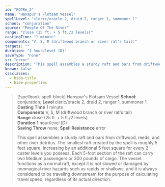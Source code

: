 ```yaml
---
id: "POTRe_2"
name: "Hanspur's Flotsam Vessel"
spellLevel: "cleric/oracle 2, druid 2, ranger 1, summoner 1"
school: "conjuration"
source: "People Of The River"
range: "close (25 ft. + 5 ft./2 levels)"
castingTime: "1 minute"
components: "V, S, M (driftwood branch or river rat's tail)"
targets: ""
duration: "1 hour/level (D)"
saveType: "none"
sr: "error"
description: "This spell assembles a sturdy raft and oars from driftwood, reeds, and other river detritus. The smallest raft created by the spell is roughly 5 feet square, increasing by an additional 5 feet square for every 2 caster levels you possess. Each 5-foot section of the raft can carry two Medium passengers or 300 pounds of cargo. The vessel functions as a normal raft, except it is not slowed or damaged by nonmagical river hazards such as rapids or shallows, and it is always considered to be traveling downstream for the purpose of calculating travel speed, regardless of its actual direction."
known: false
cssclasses:
  - hide-title
  - hide-properties
---
```


> [!spellbook-spell-block] Hanspur's Flotsam Vessel
> **School:** conjuration; **Level** cleric/oracle 2, druid 2, ranger 1, summoner 1
> **Casting Time** 1 minute  
> **Components** V, S, M (driftwood branch or river rat's tail)  
> **Range** close (25 ft. + 5 ft./2 levels)  
> **Duration** 1 hour/level (D)  
> **Saving Throw** none; **Spell Resistance** error
> 
> This spell assembles a sturdy raft and oars from driftwood, reeds, and other river detritus. The smallest raft created by the spell is roughly 5 feet square, increasing by an additional 5 feet square for every 2 caster levels you possess. Each 5-foot section of the raft can carry two Medium passengers or 300 pounds of cargo. The vessel functions as a normal raft, except it is not slowed or damaged by nonmagical river hazards such as rapids or shallows, and it is always considered to be traveling downstream for the purpose of calculating travel speed, regardless of its actual direction.